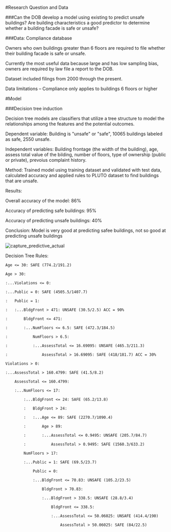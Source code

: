 #Research Question and Data

###Can the DOB develop a model using existing to predict unsafe buildings? Are building characteristics a good predictor to determine whether a building facade is safe or unsafe?

###Data: Compliance database

Owners who own buildings greater than 6 floors are required to file whether their building facade is safe or unsafe.

Currently the most useful data because large and has low sampling bias,  owners are required by law file a report to the DOB.

Dataset included filings from 2000 through the present.

Data limitations – Compliance only applies to buildings 6 floors or higher

#Model

###Decision tree induction

Decision tree models are  classifiers that utilize a tree structure to model the relationships among the features and the potential outcomes.

Dependent variable: Building is "unsafe" or "safe", 10065 buildings labeled as safe, 2550 unsafe.

Independent variables: Building frontage (the width of the building), age, assess total value of the bilding, number of floors, type of ownership (public or private), prevoius complaint history.

Method: Trained model using training dataset and validated with test data, calculated accuracy and applied rules to PLUTO dataset to find buildings that are unsafe.

Results: 

Overall accuracy of the model: 86%

Accuracy of predicting safe buildings: 95%

Accuracy of predicting unsafe buildings: 40%

Conclusion: Model is very good at predicting safee buildings, not so good at predicting unsafe buildings

![capture_predictive_actual](https://cloud.githubusercontent.com/assets/11237613/23081238/e63b5296-f521-11e6-8351-228ce96e1a0a.PNG)


Decision Tree Rules:




    Age <= 30: SAFE (774.2/191.2)
    
    Age > 30:
    
    :...Violations <= 0:
    
    :...Public = 0: SAFE (4505.5/1407.7)
    
    :   Public = 1:
    
    :   :...BldgFront > 471: UNSAFE (30.5/2.5) ACC = 90%
    
    :       BldgFront <= 471:
    
    :       :...NumFloors <= 6.5: SAFE (472.3/184.5)
    
    :           NumFloors > 6.5:
    
    :           :...AssessTotal <= 16.69095: UNSAFE (465.3/211.3)
    
    :               AssessTotal > 16.69095: SAFE (418/181.7) ACC = 30%
    
    Violations > 0:
    
    :...AssessTotal > 160.4799: SAFE (41.5/8.2)
    
        AssessTotal <= 160.4799:
        
        :...NumFloors <= 17:
        
            :...BldgFront <= 24: SAFE (65.2/13.8)
            
            :   BldgFront > 24:
            
            :   :...Age <= 89: SAFE (2270.7/1090.4)
            
            :       Age > 89:
            
            :       :...AssessTotal <= 0.9495: UNSAFE (205.7/84.7)
            
            :           AssessTotal > 0.9495: SAFE (1560.3/633.2)
            
            NumFloors > 17:
            
            :...Public = 1: SAFE (69.5/23.7)
            
                Public = 0:
                
                :...BldgFront <= 70.83: UNSAFE (105.2/23.5)
                
                    BldgFront > 70.83:
                    
                    :...BldgFront > 338.5: UNSAFE (28.8/3.4)
                    
                        BldgFront <= 338.5:
                        
                        :...AssessTotal <= 50.06025: UNSAFE (414.4/190)
                        
                            AssessTotal > 50.06025: SAFE (84/22.5)


